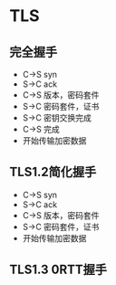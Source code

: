 # TLS

## 完全握手

- C->S syn
- S->C ack
- C->S 版本，密码套件
- S->C 密码套件，证书
- S->C 密钥交换完成
- C->S 完成
- 开始传输加密数据

## TLS1.2简化握手

- C->S syn
- S->C ack
- C->S 版本，密码套件
- S->C 密码套件，证书
- 开始传输加密数据

## TLS1.3 0RTT握手

